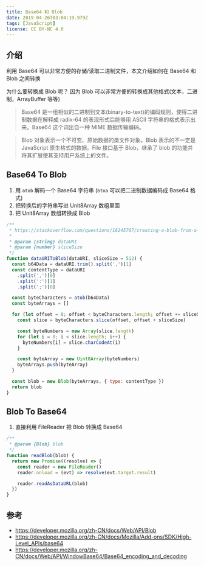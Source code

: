```yaml
---
title: Base64 和 Blob
date: 2019-04-26T03:04:19.979Z
tags: [JavaScript]
license: CC BY-NC 4.0
---
```


## 介绍

利用 Base64 可以非常方便的存储/读取二进制文件，本文介绍如何在 Base64 和 Blob 之间转换

为什么要转换成 Blob 呢？ 因为 Blob 可以非常方便的转换成其他格式(文本，二进制，ArrayBuffer 等等)

> Base64 是一组相似的二进制到文本(binary-to-text)的编码规则，使得二进制数据在解释成 radix-64 的表现形式后能够用 ASCII 字符串的格式表示出来。Base64 这个词出自一种 MIME 数据传输编码。

> Blob 对象表示一个不可变、原始数据的类文件对象。Blob 表示的不一定是 JavaScript 原生格式的数据。File 接口基于 Blob，继承了 blob 的功能并将其扩展使其支持用户系统上的文件。

<!-- more -->

## Base64 To Blob

1. 用 `atob` 解码一个 Base64 字符串 (`btoa` 可以把二进制数据编码成 Base64 格式)
2. 把转换后的字符串写进 Unit8Array 数组里面
3. 把 Unit8Array 数组转换成 Blob

```js
/**
 * https://stackoverflow.com/questions/16245767/creating-a-blob-from-a-base64-string-in-javascript
 *
 * @param {string} dataURI
 * @param {number} sliceSize
 */
function dataURIToBlob(dataURI, sliceSize = 512) {
  const b64Data = dataURI.trim().split(',')[1]
  const contentType = dataURI
    .split(',')[0]
    .split(':')[1]
    .split(';')[0]

  const byteCharacters = atob(b64Data)
  const byteArrays = []

  for (let offset = 0; offset < byteCharacters.length; offset += sliceSize) {
    const slice = byteCharacters.slice(offset, offset + sliceSize)

    const byteNumbers = new Array(slice.length)
    for (let i = 0; i < slice.length; i++) {
      byteNumbers[i] = slice.charCodeAt(i)
    }

    const byteArray = new Uint8Array(byteNumbers)
    byteArrays.push(byteArray)
  }

  const blob = new Blob(byteArrays, { type: contentType })
  return blob
}
```

## Blob To Base64

1. 直接利用 FileReader 把 Blob 转换成 Base64

```js
/**
 * @param {Blob} blob
 */
function readBlob(blob) {
  return new Promise((resolve) => {
    const reader = new FileReader()
    reader.onload = (evt) => resolve(evt.target.result)

    reader.readAsDataURL(blob)
  })
}
```

## 参考

- https://developer.mozilla.org/zh-CN/docs/Web/API/Blob
- https://developer.mozilla.org/zh-CN/docs/Mozilla/Add-ons/SDK/High-Level_APIs/base64
- https://developer.mozilla.org/zh-CN/docs/Web/API/WindowBase64/Base64_encoding_and_decoding
